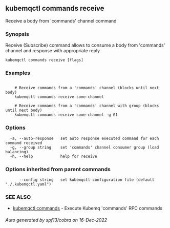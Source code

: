 ## kubemqctl commands receive

Receive a body from 'commands' channel command

### Synopsis

Receive (Subscribe) command allows to consume a body from 'commands' channel and response with appropriate reply

```
kubemqctl commands receive [flags]
```

### Examples

```

	# Receive commands from a 'commands' channel (blocks until next body)
	kubemqctl commands receive some-channel

	# Receive commands from a 'commands' channel with group (blocks until next body)
	kubemqctl commands receive some-channel -g G1

```

### Options

```
  -a, --auto-response   set auto response executed command for each command received
  -g, --group string    set 'commands' channel consumer group (load balancing)
  -h, --help            help for receive
```

### Options inherited from parent commands

```
      --config string   set kubemqctl configuration file (default "./.kubemqctl.yaml")
```

### SEE ALSO

* [kubemqctl commands](kubemqctl_commands.md)	 - Execute Kubemq 'commands' RPC commands

###### Auto generated by spf13/cobra on 16-Dec-2022
